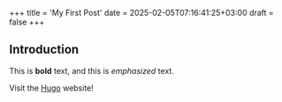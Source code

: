 +++
title = 'My First Post'
date = 2025-02-05T07:16:41:25+03:00
draft = false
+++
## Introduction

This is **bold** text, and this is *emphasized* text.

Visit the [Hugo](https://gohugo.io) website!